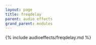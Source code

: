```yaml
---
layout: page
title: freqdelay
parent: audio effects
grand_parent: modules
---
```


{% include audioeffects/freqdelay.md %}
